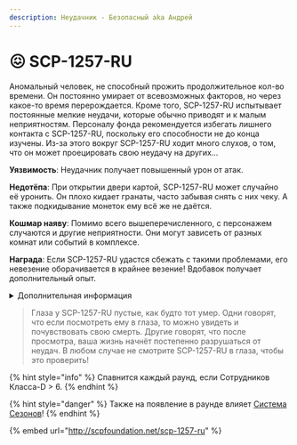 ```yaml
---
description: Неудачник - Безопасный aka Андрей
---
```


# 😖 SCP-1257-RU

Аномальный человек, не способный прожить продолжительное кол-во времени. Он постоянно умирает от всевозможных факторов, но через какое-то время перерождается. Кроме того, SCP-1257-RU испытывает постоянные мелкие неудачи, которые обычно приводят и к малым неприятностям. Персоналу фонда рекомендуется избегать лишнего контакта с SCP-1257-RU, поскольку его способности не до конца изучены. Из-за этого вокруг SCP-1257-RU ходит много слухов, о том, что он может проецировать свою неудачу на других…

**Уязвимость**: Неудачник получает повышенный урон от атак.

**Недотёпа**: При открытии двери картой, SCP-1257-RU может случайно её уронить. Он плохо кидает гранаты, часто забывая снять с них чеку. А также подкидывание монеток ему всё же не даётся.

**Кошмар наяву**: Помимо всего вышеперечисленного, с персонажем случаются и другие неприятности. Они могут зависеть от разных комнат или событий в комплексе.

**Награда**: Если SCP-1257-RU удастся сбежать с такими проблемами, его невезение оборачивается в крайнее везение! Вдобавок получает дополнительный опыт.

<details>

<summary>Дополнительная информация</summary>

* **Класс**: Сотрудник Класса-D
* **Оружие**: Отсутствует
* **Уровень доступа**: Отсутствует
* **Броня**: Отсутствует
* **Особое снаряжение**: Отсутствует

</details>

> Глаза у SCP-1257-RU пустые, как будто тот умер. Одни говорят, что если посмотреть ему в глаза, то можно увидеть и почувствовать свою смерть. Другие говорят, что после просмотра, ваша жизнь начнёт постепенно разрушаться от неудач. В любом случае не смотрите SCP-1257-RU в глаза, чтобы это проверить!

{% hint style="info" %}
Спавнится каждый раунд, если Сотрудников Класса-D > 6.
{% endhint %}

{% hint style="danger" %}
Также на появление в раунде влияет [Система Сезонов](../../server-systems/seasons-system.md)!
{% endhint %}

{% embed url="http://scpfoundation.net/scp-1257-ru" %}
